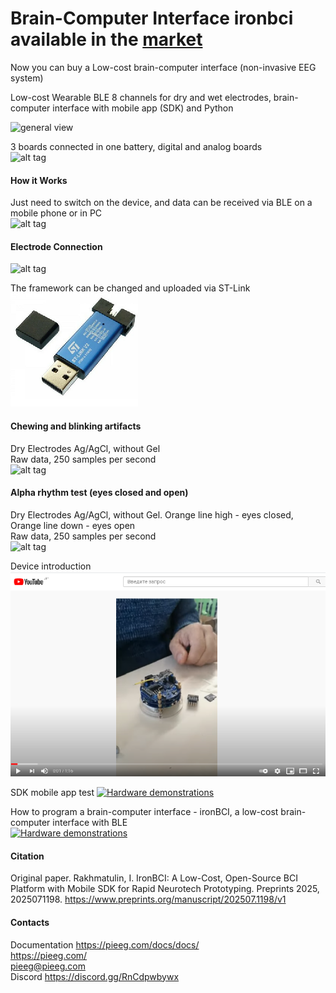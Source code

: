 # Brain-Computer Interface ironbci available in the [market](https://pieeg.com/ironbci/)
Now you can buy a Low-cost brain-computer interface (non-invasive EEG system)  

Low-cost Wearable BLE 8 channels for dry and wet electrodes, brain-computer interface with mobile app (SDK) and Python      

<img src="https://github.com/pieeg-club/ironbci/blob/master/Supplementary%20files/BLE/ironbci_genereal.jpg" alt="general view" title="general view" width="50%" height="50%">


3 boards connected in one battery, digital and analog boards                              
![alt tag](https://github.com/pieeg-club/ironbci/blob/master/Supplementary%20files/BLE/image_5.png "general view")​


#### How it Works  
Just need to switch on the device, and data can be received via BLE on a mobile phone or in PC   
![alt tag](https://github.com/pieeg-club/ironbci/blob/master/Supplementary%20files/BLE/app.png "app")


#### Electrode Connection 
![alt tag](https://github.com/Ildaron/ironbci/blob/master/Supplementary%20files/schem.jpg "stm32")


The framework can be changed and uploaded via ST-Link  
![alt tag](https://github.com/Ildaron/ironbci/blob/master/Supplementary%20files/stl1.bmp "stm32")

#### Chewing  and blinking artifacts  
Dry Electrodes Ag/AgCl, without Gel        
Raw data, 250 samples per second       
![alt tag](https://github.com/pieeg-club/ironbci/blob/master/Supplementary%20files/BLE/image_3.png "general view")

#### Alpha rhythm test (eyes closed and open) 
Dry Electrodes Ag/AgCl, without Gel. Orange line high - eyes closed, Orange line down - eyes open          
Raw data, 250 samples per second       
![alt tag](https://github.com/pieeg-club/ironbci/blob/master/Supplementary%20files/alpha.jpg "general view")

Device introduction   
[![Hardware demonstrations](https://github.com/Ildaron/ironbci/blob/master/Supplementary%20files/hardware_ironbci.bmp)](https://youtu.be/gWpfsLuq_eE)    

SDK mobile app test 
[![Hardware demonstrations](https://github.com/Ildaron/ironbci/blob/master/Supplementary%20files/mobile.jpg)](https://youtu.be/mxDg8fcnsZc)   


How to program a brain-computer interface - ironBCI, a low-cost brain-computer interface with BLE  
[![Hardware demonstrations](https://github.com/pieeg-club/ironbci/blob/master/Supplementary%20files/sdk.png)](https://www.youtube.com/watch?v=iHrR5pZpmRM)   






#### Citation  
Original paper. 
Rakhmatulin, I. IronBCI: A Low-Cost, Open-Source BCI Platform with Mobile SDK for Rapid Neurotech Prototyping. Preprints 2025, 2025071198. https://www.preprints.org/manuscript/202507.1198/v1  
 

#### Contacts   
Documentation https://pieeg.com/docs/docs/  
https://pieeg.com/   
pieeg@pieeg.com  
Discord https://discord.gg/RnCdpwbywx  

